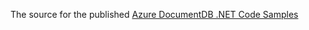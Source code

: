 The source for the published [Azure DocumentDB .NET Code Samples](https://code.msdn.microsoft.com/windowsazure/Azure-DocumentDB-NET-Code-6b3da8af) 